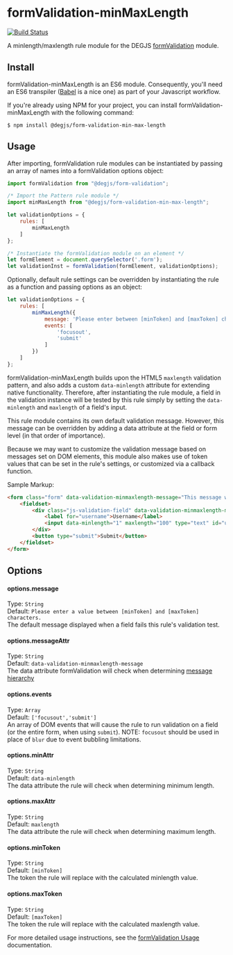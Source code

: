 # formValidation-minMaxLength
[![Build Status](https://travis-ci.com/DEGJS/formValidation-minMaxLength.svg?branch=master)](https://travis-ci.com/DEGJS/formValidation-minMaxLength)

A minlength/maxlength rule module for the DEGJS [formValidation](https://github.com/DEGJS/formValidation) module.


## Install
formValidation-minMaxLength is an ES6 module. Consequently, you'll need an ES6 transpiler ([Babel](https://babeljs.io) is a nice one) as part of your Javascript workflow.

If you're already using NPM for your project, you can install formValidation-minMaxLength with the following command:

```
$ npm install @degjs/form-validation-min-max-length
```

## Usage
After importing, formValidation rule modules can be instantiated by passing an array of names into a formValidation options object:

```js
import formValidation from "@degjs/form-validation";

/* Import the Pattern rule module */
import minMaxLength from "@degjs/form-validation-min-max-length";

let validationOptions = {
    rules: [
        minMaxLength
    ]
};

/* Instantiate the formValidation module on an element */
let formElement = document.querySelector('.form');
let validationInst = formValidation(formElement, validationOptions);
```

Optionally, default rule settings can be overridden by instantiating the rule as a function and passing options as an object: 
```js
let validationOptions = {
    rules: [
        minMaxLength({
            message: 'Please enter between [minToken] and [maxToken] characters.',
            events: [
                'focusout',
                'submit'
            ]
        })
    ]
};
```

formValidation-minMaxLength builds upon the HTML5 `maxlength` validation pattern, and also adds a custom `data-minlength` attribute for extending native functionality. Therefore, after instantiating the rule module, a field in the validation instance will be tested by this rule simply by setting the `data-minlength` and `maxlength` of a field's input.

This rule module contains its own default validation message. However, this message can be overridden by adding a data attribute at the field or form level (in that order of importance).

Because we may want to customize the validation message based on messages set on DOM elements, this module also makes use of token values that can be set in the rule's settings, or customized via a callback function.

Sample Markup:
```html
<form class="form" data-validation-minmaxlength-message="This message will override the default rule message, and only use [minToken].">
    <fieldset>
        <div class="js-validation-field" data-validation-minmaxlength-message="This message will override both the default rule message and the form element message, and only use [maxToken].">
            <label for="username">Username</label>
            <input data-minlength="1" maxlength="100" type="text" id="username" name="username">
        </div>
        <button type="submit">Submit</button>
    </fieldset>
</form>
```


## Options

#### options.message
Type: `String`  
Default: `Please enter a value between [minToken] and [maxToken] characters.`  
The default message displayed when a field fails this rule's validation test.

#### options.messageAttr
Type: `String`  
Default: `data-validation-minmaxlength-message`  
The data attribute formValidation will check when determining [message hierarchy](https://github.com/DEGJS/formValidation#configuring-error-messages)

#### options.events
Type: `Array`  
Default: `['focusout','submit']`  
An array of DOM events that will cause the rule to run validation on a field (or the entire form, when using `submit`). NOTE: `focusout` should be used in place of `blur` due to event bubbling limitations.

#### options.minAttr
Type: `String`  
Default: `data-minlength`  
The data attribute the rule will check when determining minimum length.

#### options.maxAttr
Type: `String`  
Default: `maxlength`  
The data attribute the rule will check when determining maximum length.

#### options.minToken
Type: `String`  
Default: `[minToken]`  
The token the rule will replace with the calculated minlength value.

#### options.maxToken
Type: `String`  
Default: `[maxToken]`  
The token the rule will replace with the calculated maxlength value.

For more detailed usage instructions, see the [formValidation Usage](https://github.com/DEGJS/formValidation#usage) documentation.

